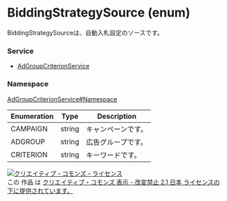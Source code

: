 # BiddingStrategySource (enum)
BiddingStrategySourceは、自動入札設定のソースです。

### Service
+ [AdGroupCriterionService](../../services/AdGroupCriterionService.md)

### Namespace
[AdGroupCriterionService#Namespace](../../services/AdGroupCriterionService.md#namespace)

| Enumeration | Type | Description |
|---|---|---|
| CAMPAIGN| string| キャンペーンです。 |
| ADGROUP| string| 広告グループです。 |
| CRITERION| string| キーワードです。 |

<a rel="license" href="http://creativecommons.org/licenses/by-nd/2.1/jp/"><img alt="クリエイティブ・コモンズ・ライセンス" style="border-width:0" src="https://i.creativecommons.org/l/by-nd/2.1/jp/88x31.png" /></a><br />この 作品 は <a rel="license" href="http://creativecommons.org/licenses/by-nd/2.1/jp/">クリエイティブ・コモンズ 表示 - 改変禁止 2.1 日本 ライセンスの下に提供されています。</a>
